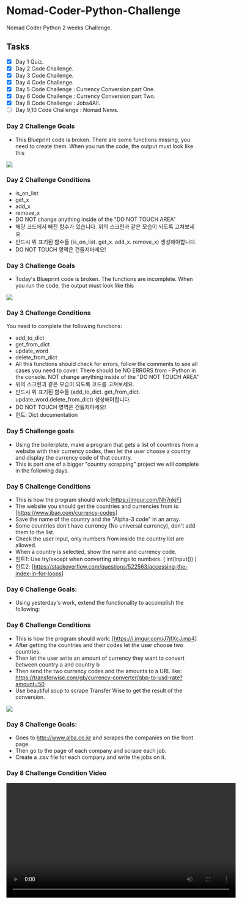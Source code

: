 # Nomad-Coder-Python-Challenge

Nomad Coder Python 2 weeks Challenge.

## Tasks

- [x] Day 1 Quiz.
- [x] Day 2 Code Challenge.
- [x] Day 3 Code Challenge.
- [x] Day 4 Code Challenge.
- [x] Day 5 Code Challenge : Currency Conversion part One.
- [x] Day 6 Code Challenge : Currency Conversion part Two.
- [x] Day 8 Code Challenge : Jobs4All.
- [ ] Day 9,10 Code Challenge : Nomad News.

### Day 2 Challenge Goals

- This Blueprint code is broken. There are some functions missing, you need to create them. When you run the code, the output must look like this

<img src="https://nomad-coders-assets.s3.amazonaws.com/media/public/django-summernote/2020-04-13/b23ef8d3-eab8-412d-bd66-ea6062ce2b6f.png">

### Day 2 Challenge Conditions

- is_on_list
- get_x
- add_x
- remove_x
- DO NOT change anything inside of the "DO NOT TOUCH AREA"
- 해당 코드에서 빠진 함수가 있습니다. 위의 스크린과 같은 모습이 되도록 고쳐보세요.
- 반드시 위 표기된 함수들 (is_on_list. get_x. add_x. remove_x) 생성해야합니다.
- DO NOT TOUCH 영역은 건들지마세요!

### Day 3 Challenge Goals

- Today's Blueprint code is broken. The functions are incomplete. When you run the code, the output must look like this

<img src="https://nomad-coders-assets.s3.amazonaws.com/media/public/django-summernote/2020-04-14/3f3c2ef1-5eaa-4a94-b913-f10a9c862224.png">

### Day 3 Challenge Conditions

You need to complete the following functions:

- add_to_dict
- get_from_dict
- update_word
- delete_from_dict
- All this functions should check for errors, follow the comments to see all cases you need to cover. There should be NO ERRORS from - Python in the console. NOT change anything inside of the "DO NOT TOUCH AREA"
- 위의 스크린과 같은 모습이 되도록 코드를 고쳐보세요.
- 반드시 위 표기된 함수들 (add_to_dict. get_from_dict. update_word.delete_from_dict) 생성해야합니다.
- DO NOT TOUCH 영역은 건들지마세요!
- 힌트: Dict documentation

### Day 5 Challenge goals

- Using the boilerplate, make a program that gets a list of countries from a website with their currency codes, then let the user choose a country and display the currency code of that country.
- This is part one of a bigger "country scrapping" project we will complete in the following days.

### Day 5 Challenge Conditions

- This is how the program should work:[https://imgur.com/Nh7nkjF]
- The website you should get the countries and currencies from is:[https://www.iban.com/currency-codes]
- Save the name of the country and the "Alpha-3 code" in an array.
- Some countries don't have currency (No universal currency), don't add them to the list.
- Check the user input, only numbers from inside the country list are allowed.
- When a country is selected, show the name and currency code.
- 힌트1: Use try/except when converting strings to numbers. ( int(input()) )
- 힌트2: [https://stackoverflow.com/questions/522563/accessing-the-index-in-for-loops]

### Day 6 Challenge Goals:

- Using yesterday's work, extend the functionality to accomplish the following:

### Day 6 Challenge Conditions

- This is how the program should work: [https://i.imgur.com/J7jfXcJ.mp4]
- After getting the countries and their codes let the user choose two countries.
- Then let the user write an amount of currency they want to convert between country a and country b
- Then send the two currency codes and the amounts to a URL like: https://transferwise.com/gb/currency-converter/gbp-to-usd-rate?amount=50
- Use beautiful soup to scrape Transfer Wise to get the result of the conversion.

<img src="https://i.imgur.com/MbpdgXA.png">

### Day 8 Challenge Goals:

- Goes to http://www.alba.co.kr and scrapes the companies on the front page.
- Then go to the page of each company and scrape each job.
- Create a .csv file for each company and write the jobs on it.

### Day 8 Challenge Condition Video

<video width="600rem" src="https://i.imgur.com/nZjqUT8.mp4">

### Day 8 Challenge Result Picture

<img src="https://nomad-coders-assets.s3.amazonaws.com/media/public/django-summernote/2020-04-19/67fa4daa-efc2-4033-abce-198f1c04b5e9.png">

### Day 9,10 Challenge goals:

- Using this boilerplate we are going to build a mini clone of the Hacker News Website using the Hacker News Search API and Flask.
- Hacker News Website : ["https://news.ycombinator.com/"] Hacker News Search API : ["https://hn.algolia.com/api"]
- 해커뉴스 API와 Flask를 활용하여 해커뉴스 웹사이트 클론코딩을 진행합니다.
- 위의 힌트 (Clues)를 활용하여, 필요조건 (Requirements) 에 맞추어 과제를 완수하세요.
- 최종 결과 모습을 참고하세요.["https://uniformlinednature.serranoarevalo.repl.co/"]

#### The website should have the following routes:

- /
- /?order_by=new
- /?order_by=popular
- /＜ id ＞

### Day 9,10 Challenge Conditions

- Implement a fake DB like the one we make on the video #4.6 so 'new' and 'popular' can load faster.
- The template should reflect the current order_by selection.
- The main page "/" should by default order_by popular
- There should be a link to each of the stories to go and see the comments.
